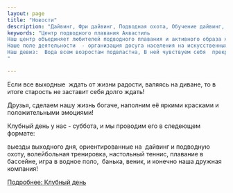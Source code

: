 ```yaml
---
layout: page
title: "Новости"
description: "Дайвинг, Фри дайвинг, Подводная охота, Обучение дайвинг, Сертификат дайвинг"
keywords: "Центр подводного плавания Аквастиль
Наш центр объединяет любителей подводного плавания и активного образа жизни.
Наше поле деятельности  - организация досуга населения на искусственных и естественных водоёмах.
Наш девиз:  Вода всем возростам подвластна, В ней чувствуем себя  прекрасно!
"

---
```


Если все выходные  ждать от жизни радости, валяясь на диване, то в итоге старость не заставит себя долго ждать!

Друзья, сделаем нашу жизнь богаче, наполним её яркими красками и положительными эмоциями!

Клубный день у нас - суббота, и мы проводим его в следеющем формате:

выезды выходного дня, ориентированные на  дайвинг и подводную охоту, волейбольная тренировка, настольный теннис, плавание в бассейне, игра в водное поло,  банька, веник, и конечно наша дружная компания!

[ Подробнее: Клубный день](/index.php/novosti/104-klubnyj-den)